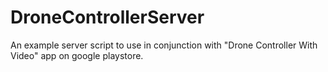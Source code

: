 # DroneControllerServer
An example server script to use in conjunction with "Drone Controller With Video" app on google playstore.
